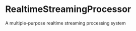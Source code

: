 RealtimeStreamingProcessor
==========================

A multiple-purpose realtime streaming processing system

